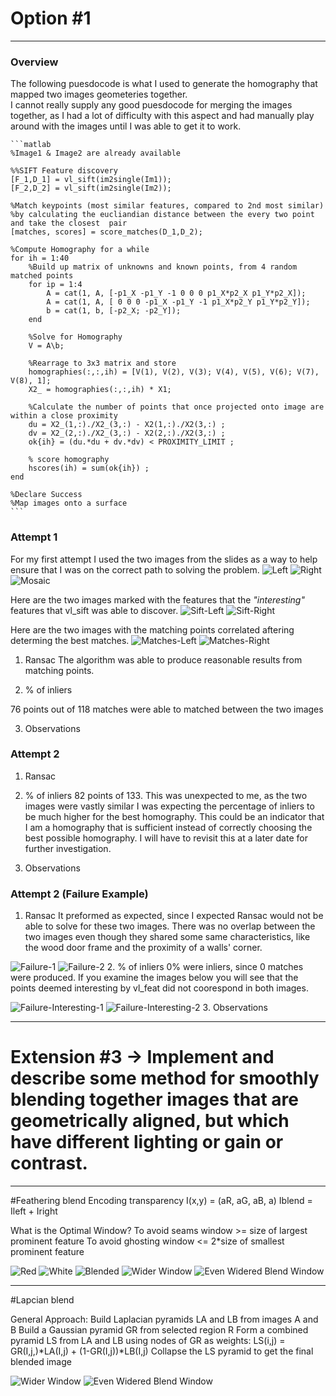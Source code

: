 # Option #1

_______

### Overview

The following puesdocode is what I used to generate the homography that mapped two images geometeries together.  
I cannot really supply any good puesdocode for merging the images together, as I had a lot of difficulty with this aspect and had manually play around with the images until I was able to get it to work.

	```matlab
    %Image1 & Image2 are already available
    
	%%SIFT Feature discovery
	[F_1,D_1] = vl_sift(im2single(Im1));
	[F_2,D_2] = vl_sift(im2single(Im2));

	%Match keypoints (most similar features, compared to 2nd most similar)
	%by calculating the eucliandian distance between the every two point and take the closest  pair
	[matches, scores] = score_matches(D_1,D_2);

	%Compute Homography for a while
	for ih = 1:40
	    %Build up matrix of unknowns and known points, from 4 random matched points 
	    for ip = 1:4
	        A = cat(1, A, [-p1_X -p1_Y -1 0 0 0 p1_X*p2_X p1_Y*p2_X]);
	        A = cat(1, A, [ 0 0 0 -p1_X -p1_Y -1 p1_X*p2_Y p1_Y*p2_Y]);
	        b = cat(1, b, [-p2_X; -p2_Y]);	     
	    end
	    
	    %Solve for Homography
	    V = A\b;
	    
	    %Rearrage to 3x3 matrix and store
	    homographies(:,:,ih) = [V(1), V(2), V(3); V(4), V(5), V(6); V(7), V(8), 1];
	    X2_ = homographies(:,:,ih) * X1;
    	
    	%Calculate the number of points that once projected onto image are within a close proximity
	    du = X2_(1,:)./X2_(3,:) - X2(1,:)./X2(3,:) ;
	    dv = X2_(2,:)./X2_(3,:) - X2(2,:)./X2(3,:) ;
	    ok{ih} = (du.*du + dv.*dv) < PROXIMITY_LIMIT ;
	    
	    % score homography
	    hscores(ih) = sum(ok{ih}) ;
	end
	
	%Declare Success
    %Map images onto a surface
    ```
    
### Attempt 1
For my first attempt I used the two images from the slides as a way to help ensure that I was on the correct path to solving the problem.
![Left](https://github.com/KnownSubset/CSE559-Project2/raw/master/left.jpg "Left")
![Right](https://github.com/KnownSubset/CSE559-Project2/raw/master/right.jpg "Right")
![Mosaic](https://github.com/KnownSubset/CSE559-Project2/raw/master/left-right1.jpg "Planar Mosaic")

Here are the two images marked with the features that the _"interesting"_ features that vl_sift was able to discover.
![Sift-Left](https://github.com/KnownSubset/CSE559-Project2/raw/master/sift-left.jpg "Sift-Left")
![Sift-Right](https://github.com/KnownSubset/CSE559-Project2/raw/master/sift-right.jpg "Sift-Right")

Here are the two images with the matching points correlated aftering determing the best matches.
![Matches-Left](https://github.com/KnownSubset/CSE559-Project2/raw/master/matches-left.jpg "matches-Left")
![Matches-Right](https://github.com/KnownSubset/CSE559-Project2/raw/master/matches-right.jpg "matches-Right")



1. Ransac
 The algorithm was able to produce reasonable results from matching points.  

2. % of inliers

 76 points out of 118 matches were able to matched between the two images

3. Observations

### Attempt 2
1. Ransac

2. % of inliers
 82 points of 133.  This was unexpected to me, as the two images were vastly similar I was expecting the percentage of inliers to be much higher for the best homography.  This could be an indicator that I am a homography that is sufficient instead of correctly choosing the best possible homography.  I will have to revisit this at a later date for further investigation.
3. Observations

### Attempt 2 (Failure Example)
1. Ransac
It preformed as expected, since I expected Ransac would not be able to solve for these two images.  There was no overlap between the two images even though they shared some same characteristics, like the wood door frame and the proximity of a walls' corner.

![Failure-1](https://github.com/KnownSubset/CSE559-Project2/raw/master/WP_000292.jpg "failure-1")
![Failure-2](https://github.com/KnownSubset/CSE559-Project2/raw/master/WP_000293.jpg "failure-2")
2. % of inliers
0% were inliers, since 0 matches were produced.  If you examine the images below you will see that the points deemed interesting by vl_feat did not coorespond in both images.

![Failure-Interesting-1](https://github.com/KnownSubset/CSE559-Project2/raw/master/Failure-Pts1.jpg "failure-Interesting-1")
![Failure-Interesting-2](https://github.com/KnownSubset/CSE559-Project2/raw/master/Failure-Pts2.jpg "failure-Interesting-2")
3. Observations

_______

# Extension #3 -> Implement and describe some method for smoothly blending together images that are geometrically aligned, but which have different lighting or gain or contrast. 

_______

#Feathering blend
Encoding transparency
I(x,y) = (aR, aG, aB, a) 
Iblend = Ileft + Iright

What is the Optimal Window?
To avoid seams
window >= size of largest prominent feature
To avoid ghosting
window <= 2*size of smallest prominent feature


![Red](https://github.com/KnownSubset/CSE559-Project2/raw/master/WP_000288.jpg "Red")
![White](https://github.com/KnownSubset/CSE559-Project2/raw/master/WP_000291.jpg "White")
![Blended](https://github.com/KnownSubset/CSE559-Project2/raw/master/feathered.jpg "Sharp Blend")
![Wider Window](https://github.com/KnownSubset/CSE559-Project2/raw/master/feathered-2.jpg "<< Sharp Blend")
![Even Widered Blend Window](https://github.com/KnownSubset/CSE559-Project2/raw/master/feathered-1.jpg "<<< Sharp Blend")

_______

#Lapcian blend

General Approach:
Build Laplacian pyramids LA and LB from images A and B
Build a Gaussian pyramid GR from selected region R
Form a combined pyramid LS from LA and LB using nodes of GR as weights:
LS(i,j) = GR(I,j,)*LA(I,j) + (1-GR(I,j))*LB(I,j)
Collapse the LS pyramid to get the final blended image


![Wider Window](https://github.com/KnownSubset/CSE559-Project2/raw/master/blend-failure.jpg "<< Sharp Blend")
![Even Widered Blend Window](https://github.com/KnownSubset/CSE559-Project2/raw/master/blended-candles1.jpg "<<< Sharp Blend")



